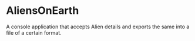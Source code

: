 # AliensOnEarth
A console application that accepts Alien details and exports the same into a file of a certain format. 
